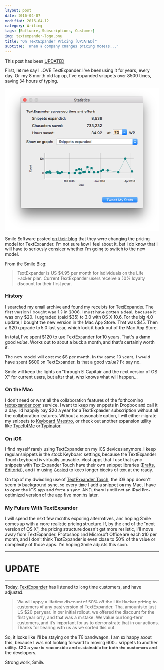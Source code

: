 ```yaml
---
layout: post
date: 2016-04-07
modified: 2016-04-12
category: Writing
tags: [Software, Subscriptions, Customer]
img: textexpander-logo.png
title: "On TextExpander Pricing [UPDATED]"
subtitle: 'When a company changes pricing models...'
---
```



This post has been [UPDATED][1]

First, let me say I LOVE TextExpander. I've been using it for years, every day. On my 8 month old laptop, I've expanded snippets over 8500 times, saving 34 hours of typing.

![TextExpander Stats][image-1]

Smile Software posted [on their blog][2] that they were changing the pricing model for TextExpander. I'm not sure how I feel about it, but I do know that I will have to seriously consider whether I'm going to switch to the new model.

<!-- more -->

From the Smile Blog:

> TextExpander is US $4.95 per month for individuals on the Life Hacker plan. Current TextExpander users receive a 50% loyalty discount for their first year. 

### History
I searched my email archive and found my receipts for TextExpander. The first version I bought was 1.3 in 2006. I must have gotten a deal, because it was only $20. I upgraded (paid $35) to 3.0 with OS X 10.6. For the big 4.0 update, I bought the new version in the Mac App Store. That was $45. Then a $20 upgrade to 5.0 last year, which took it back out of the Mac App Store. 

In total, I've spent $120 to use TextExpander for 10 years. That's a damn good _value_. Works out to about a buck a month, and that's certainly worth it.

The new model will cost me $5 per month. In the same 10 years, I would have spent $600 on TextExpander. Is that a good _value_? I'd say no. 

Smile will keep the lights on "through El Capitain and the next version of OS X" for current users, but after that, who knows what will happen...

### On the Mac
I don't need or want all the collaboration features of the forthcoming [textexpander.com][3] service. I want to keep my snippets in Dropbox and call it a day. I'd happily pay $20 a year for a TextExpander subscription without all the collaboration features. Without a reasonable option, I will either migrate my snippets to [Keyboard Maestro][4], or check out another expansion utility like [TypeIt4Me][5] or [Typinator][6]

### On iOS
I find myself rarely using TextExpander on my iOS devices anymore. I keep regular snippets in the stock Keyboard settings, because the TextExpander Touch keyboard is virtually unusable. Most apps that I use that sync snippets with TextExpander Touch have their own snippet libraries ([Drafts][7], [Editorial][8]), and I'm using [Copied][9] to keep longer blocks of text at the ready. 

On top of my dwindling use of [TextExpander Touch][10], the iOS app doesn't seem to background sync, so every time I add a snippet on my Mac, I have to open the iOS app and force a sync. AND, there is still not an iPad Pro-optimized version of the app five months later. 

### My Future With TextExpander
I will spend the next few months exporing alternatives, and hoping Smile comes up with a more realistic pricing structure. If, by the end of the "next version of OS X", the pricing structure doesn't get more realistic, I'll move away from TextExpander. 
<a href name="UPDATE"></a>
Photoshop and Microsoft Office are each $10 per month, and I don't think TextExpander is even close to 50% of the value or complexity of those apps. I'm hoping Smile adjusts this soon. 



---

# UPDATE

---

Today, [TextExpander][11] has listened to long time customers, and have adjusted.

> We will apply a lifetime discount of 50% off the Life Hacker pricing to customers of any past version of TextExpander. That amounts to just US $20 per year. In our initial rollout, we offered the discount for the first year only, and that was a mistake. We value our long-term customers, and it’s important for us to demonstrate that in our actions. Thanks for bearing with us as we sorted this out.

So, it looks like I'll be staying on the TE bandwagon.  I am so happy about this, because I was not looking forward to moving 600+ snippets to another utility.  $20 a year is reasonable and sustainable for both the customers and the developers.

Strong work, Smile.



[1]:	#UPDATE
[2]:	https://smilesoftware.com/press/entry/smile-launches-textexpander-com-with-apps-for-mac-iphone-and-windows-beta
[3]:	http://www.textexpander.com
[4]:	http://www.keyboardmaestro.com/main/
[5]:	http://www.ettoresoftware.com/products/typeit4me/
[6]:	http://www.ergonis.com/products/typinator/
[7]:	https://geo.itunes.apple.com/us/app/drafts-4-quickly-capture-notes/id905337691?mt=8
[8]:	https://geo.itunes.apple.com/us/app/editorial/id673907758?mt=8
[9]:	https://geo.itunes.apple.com/us/app/copied-copy-paste-everywhere/id1015767349?mt=8
[10]:	https://geo.itunes.apple.com/us/app/textexpander-+-keyboard-type/id1075927186?mt=8
[11]:	https://smilesoftware.com/textexpander/entry/textexpander-adjustments

[image-1]: /assets/img/post/text-expander-stats.png